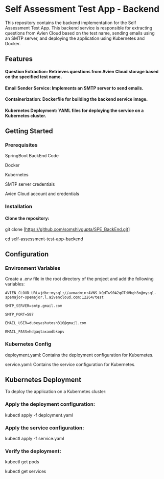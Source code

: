 # Self Assessment Test App - Backend


This repository contains the backend implementation for the Self Assessment Test App. This backend service is responsible for extracting questions from Avien Cloud based on the test name, sending emails using an SMTP server, and deploying the application using Kubernetes and Docker.


## Features


#### Question Extraction: Retrieves questions from Avien Cloud storage based on the specified test name.
#### Email Sender Service: Implements an SMTP server to send emails.
#### Containerization: Dockerfile for building the backend service image.
#### Kubernetes Deployment: YAML files for deploying the service on a Kubernetes cluster.


## Getting Started

### Prerequisites

SpringBoot BackEnd Code 

Docker

Kubernetes

SMTP server credentials

Avien Cloud account and credentials


### Installation

#### Clone the repository:


git clone [https://github.com/somshivgupta/SPE_BackEnd.git]

cd self-assessment-test-app-backend


## Configuration


### Environment Variables

Create a .env file in the root directory of the project and add the following variables:

```
AVIEN_CLOUD_URL=jdbc:mysql://avnadmin:AVNS_kQdTw90A2qOTdVbgh3n@mysql-spemajor-spemajor.l.aivencloud.com:12264/test

SMTP_SERVER=smtp.gmail.com

SMTP_PORT=587

EMAIL_USER=dubeyashutosh310@gmail.com

EMAIL_PASS=hdgaqtaxaodbkopv
```

### Kubernetes Config


deployment.yaml: Contains the deployment configuration for Kubernetes.

service.yaml: Contains the service configuration for Kubernetes.


## Kubernetes Deployment

To deploy the application on a Kubernetes cluster:


### Apply the deployment configuration:

kubectl apply -f deployment.yaml


### Apply the service configuration:

kubectl apply -f service.yaml


### Verify the deployment:

kubectl get pods

kubectl get services
